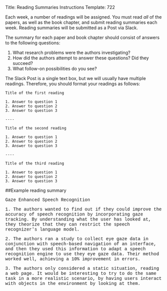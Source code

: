 Title: Reading Summaries Instructions
Template: 722

Each week, a number of readings will be assigned. You must read
_all_ of the papers, as well as the book chapter, and submit reading
summaries each week. Reading summaries will be submitted as a Post via
Slack.

The summary for each paper and book chapter should consist of answers
to the following questions:

1. What research problems were the authors investigating?
2. How did the authors attempt to answer these questions? Did they
	 succeed?
3. What follow-on possibilities do you see?

The Slack Post is a single text box, but we will usually
have multiple readings. Therefore, you should format your readings as
follows:

```
Title of the first reading

1. Answer to question 1
2. Answer to question 2
3. Answer to question 3

----

Title of the second reading

1. Answer to question 1
2. Answer to question 2
3. Answer to question 3

----

Title of the third reading

1. Answer to question 1
2. Answer to question 2
3. Answer to question 3
```

##Example reading summary

<div style='font-family:Menlo,Monaco,Consolas,"Courier New",monospace;'>
<p>
Gaze Enhanced Speech Recognition
</p><p>
1. The authors wanted to find out if they could improve the accuracy
	 of speech recognition by incorporating gaze tracking. By
	 understanding what the user has looked at, they theorize that they
	 can restrict the speech recognizer's language model.
</p><p>
2. The authors ran a study to collect eye gaze data in conjunction
	 with speech-based navigation of an interface, and then they used
	 this information to adapt a speech recognition engine to use they
	 eye gaze data. Their method worked well, achieving a 10%
	 improvement in errors.
</p><p>
3. The authors only considered a static situation, reading a web page.
	 It would be interesting to try to do the same task in a more
	 realistic scenario, by having users interact with objects in the
	 environment by looking at them.
</p>
</div>
